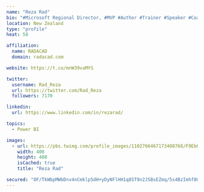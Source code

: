 ```yaml
---
name: "Reza Rad"
bio: "#Microsoft Regional Director, #MVP #Author #Trainer #Speaker #Coach #Consultant #PowerBI "
location: New Zealand
type: "profile"
heat: 58

affiliation:
  name: RADACAD
  domain: radacad.com

website: https://t.co/mnW39vaMYS

twitter:
  username: Rad_Reza
  url: https://twitter.com/Rad_Reza
  followers: 7170

linkedin:
  url: https://www.linkedin.com/in/rezarad/

topics:
  - Power BI

images:
  - url: https://pbs.twimg.com/profile_images/1102766467173408768/F9EbQENa_400x400.png
    width: 400
    height: 400
    isCached: true
    title: "Reza Rad"

secured: "OF/TkWbpMWbDnv4nCmklp5dH+yDyNFlHH1q8ST9n2JSBsEZmq/5s4BzImhf80ps0nb7E3R53psoONkdT+nt110Fbqy08iZLxmojxqFQ3N1e8xFcMaJLKEGv0JumZjeYenIgWXy3c4V8zJMBrvMu9YXqnWwdGD1ONePY2je5D/ERw94AeUElp1JwEsK8sKS2u3yW1SLndlJiQvZWiiWXCLDpMq6Yk84lXito9V5vA24tWCq5V47rCpYdwUvRLtGbSwZLUXw9uSqORlErkgm1O0UaB0ouCvxZiFmKPFNexLW49MyTlTU+g16gNSDq3Ap3UZ8l6Ko2Fv4g95uz6TLNoiOeGlJesJPYKgzkWzULCklalmSXdJc0MmLH4SnUDyNfLVN64e3NKcw8cCLdVidEs/PHPCGyEIZq+Go4nFZ5KV7o=;eBOkem27pMgTqLs7L4Avhg=="
---
```


